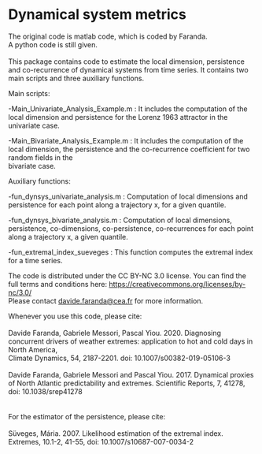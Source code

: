 # Dynamical system metrics

The original code is matlab code, which is coded by Faranda.<br> 
A python code is still given.<br>
<br>
This package contains code to estimate the local dimension, persistence and co-recurrence of dynamical systems from time series. It contains two main scripts and three
auxiliary functions.<br>

Main scripts:<br>

-Main_Univariate_Analysis_Example.m : It includes the computation of the local dimension and persistence for the Lorenz 1963 attractor in the univariate case.<br> 

-Main_Bivariate_Analysis_Example.m : It includes the computation of the local dimension, the persistence and the co-recurrence coefficient for two random fields in the<br>
bivariate case.<br>


Auxiliary functions:<br>

-fun_dynsys_univariate_analysis.m : Computation of local dimensions and persistence for each point along a trajectory x, for a given quantile.<br>

-fun_dynsys_bivariate_analysis.m : Computation of local dimensions, persistence, co-dimensions, co-persistence, co-recurrences for each point along a trajectory x, a given quantile.<br> 

-fun_extremal_index_sueveges : This function computes the extremal index for a time series.<br> 

The code is distributed under the CC BY-NC 3.0 license. You can find the full terms and conditions here: https://creativecommons.org/licenses/by-nc/3.0/<br>
Please contact davide.faranda@cea.fr for more information.<br> 

Whenever you use this code, please cite:<br>
<br>
Davide Faranda, Gabriele Messori, Pascal Yiou. 2020. Diagnosing concurrent drivers of weather extremes: application to hot and cold days in North America, <br>
Climate Dynamics, 54, 2187-2201. doi: 10.1007/s00382-019-05106-3<br>
<br>
Davide Faranda, Gabriele Messori and Pascal Yiou. 2017. Dynamical proxies of North Atlantic predictability and extremes. Scientific Reports, 7, 41278, <br>
doi: 10.1038/srep41278<br>
<br>
<br>
For the estimator of the persistence, please cite:<br>
<br>
Süveges, Mária. 2007. Likelihood estimation of the extremal index. Extremes, 10.1-2, 41-55, doi: 10.1007/s10687-007-0034-2
